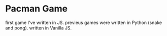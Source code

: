 # Pacman Game  
first game I've written in JS. previeus games were written in Python (snake and pong).
written in Vanilla JS.
